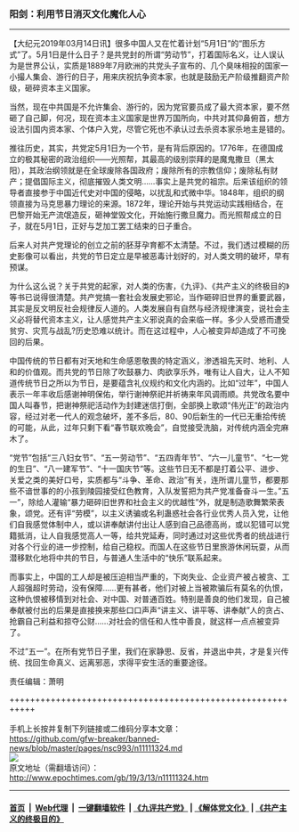 ### 阳剑：利用节日消灭文化魔化人心
------------------------

<p>
 【大纪元2019年03月14日讯】很多中国人又在忙着计划“5月1日”的“图乐方式”了。5月1日是什么日子？是共党封的所谓“劳动节”，打着国际名义，让人误认为是世界公认，实质是1889年7月欧洲的共党头子宣布的、几个臭味相投的国家一小撮人集会、游行的日子，用来庆祝抗争资本家，也就是鼓励无产阶级推翻资产阶级，砸碎资本主义国家。
</p>
<p>
 当然，现在中共国是不允许集会、游行的，因为党官要员成了最大资本家，要不然砸了自己脚，何况，现在资本主义国家是世界万国所向，中共对其仰鼻俯首，想方设法引国内资本家、个体户入党，尽管它死也不承认过去杀资本家杀地主是错的。
</p>
<p>
 推往历史，其实，共党定5月1日为一个节，是有背后原因的。1776年，在德国成立的极其秘密的政治组织——光照帮，其最高的级别崇拜的是魔鬼撒旦（黑太阳），其政治纲领就是在全球废除各国政府；废除所有的宗教信仰；废除私有财产；提倡国际主义，彻底摧毁人类文明……事实上是共党的祖宗。后来该组织的领导者直接参于中国近代史对中国的侵略，以扰乱和式微中华。1848年，组织的纲领直接为马克思暴力理论的来源。1872年，理论开始与共党运动实践相结合，在巴黎开始无产流氓造反，砸神堂毁文化，开始施行撒旦魔力。而光照帮成立的日子，就在5月1日，正好与芝加工罢工结束的日子重合。
</p>
<p>
 后来人对共产党理论的创立之前的胚芽孕育都不太清楚。不过，我们透过模糊的历史影像可以看出，共党的节日定立是早被恶毒计划好的，对人类文明的破坏，早有预谋。
</p>
<p>
 为什么这么说？关于共党的起家，对人类的伤害，《九评》、《共产主义的终极目的》等书已说得很清楚。共产党搞一套社会发展史邪论，当作砸碎旧世界的重要武器，其实是反文明反社会规律反人道的。人类发展自有自然与经济规律演变，说社会主义必将替代资本主义，让人感觉共产主义邪说真的会来临一样。多少人受惑而遭受贫穷、灾荒与战乱?历史恐难以统计。而在这过程中，人心被变异却造成了不可挽回的后果。
</p>
<p>
 中国传统的节日都有对天地和生命感恩敬畏的特定涵义，渗透祖先天时、地利、人和的价值观。而共党的节日除了吹鼓暴力、肉欲享乐外，唯有让人自大，让人不知道传统节日之所以为节日，是要蕴含礼仪规约和文化内涵的。比如“过年”，中国人表示一年丰收后感谢神明保佑，举行谢神祭祀并祈祷来年风调雨顺。共党改名要中国人叫春节，把谢神祭祀活动作为封建迷信打倒，全部换上歌颂“伟光正”的政治内容，经过对老一代人的观念破坏，差不多后，80、90后新生的一代已无重拾传统的可能，从此，过年只剩下看“春节联欢晚会”，自觉接受洗脑，对传统内涵全完麻木了。
</p>
<p>
 “党节”包括“三八妇女节”、“五一劳动节”、“五四青年节”、“六一儿童节”、“七一党的生日”、“八一建军节”、“十一国庆节”等。这些节日无不都是打着公平、进步、关爱之类的美好口号，实质都与“斗争、革命、政治”有关，连所谓儿童节，都要那些不谙世事的的小孩到陵园接受红色教育，入队发誓把为共产党准备奋斗一生。”五一”，除给人灌输“暴力砸碎旧世界和社会主义的优越性”外，就是制造歌舞繁荣表象，颂党。还有评“劳模”，以主义诱骗或名利蛊惑社会各行业优秀人员入党，让他们自我感觉体制中人，或以讲奉献讲付出让人感到自己品德高尚，或以犯错可以党籍抵消，让人自我感觉高人一等，给共党延寿，同时通过对这些优秀者的统战进行对各个行业的进一步控制，给自己稳权。而国人在这些节日里旅游休闲玩耍，从而潜移默化地将中共的节日，与普通人生活中的“快乐”联系起来。
</p>
<p>
 而事实上，中国的工人却是被压迫相当严重的，下岗失业、企业资产被占被贪、工人超强超时劳动，没有保障……更有甚者，他们对被上当被欺骗后有莫名的仇恨，这种仇恨被移情到对社会、对中国、对普通百姓。特别是善良的他们发现，自己被奉献被付出的后果是直接换来那些口口声声“讲主义、讲平等、讲奉献”人的贪占、抢霸自己利益和掠夺公财……对社会的信任和人性中善良，就这样一点点被变异了。
</p>
<p>
 不过”五一”。在所有党节日子里，我们在家静思、反省，并退出中共，才是复兴传统、找回生命真义、远离邪恶，求得平安生活的重要途径。
</p>
<p>
 责任编辑：萧明
</p>
<p>
</p>

+++++++++++++++++++++++++++++++++++++++++++++++++++++++++++<br/><br/>
手机上长按并复制下列链接或二维码分享本文章：<br/>
https://github.com/gfw-breaker/banned-news/blob/master/pages/nsc993/n11111324.md <br/>
<a href='https://github.com/gfw-breaker/banned-news/blob/master/pages/nsc993/n11111324.md'><img src='https://github.com/gfw-breaker/banned-news/blob/master/pages/nsc993/n11111324.md.png'/></a> <br/>
原文地址（需翻墙访问）：http://www.epochtimes.com/gb/19/3/13/n11111324.htm


------------------------
#### [首页](https://github.com/gfw-breaker/banned-news/blob/master/README.md) &nbsp;|&nbsp; [Web代理](https://github.com/labour-camp/helloworld) &nbsp;|&nbsp; [一键翻墙软件](https://github.com/gfw-breaker/nogfw/blob/master/README.md) &nbsp;| [《九评共产党》](https://github.com/gfw-breaker/9ping.md/blob/master/README.md#九评之一评共产党是什么) | [《解体党文化》](https://github.com/gfw-breaker/jtdwh.md/blob/master/README.md) | [《共产主义的终极目的》](https://github.com/gfw-breaker/gczydzjmd.md/blob/master/README.md)


